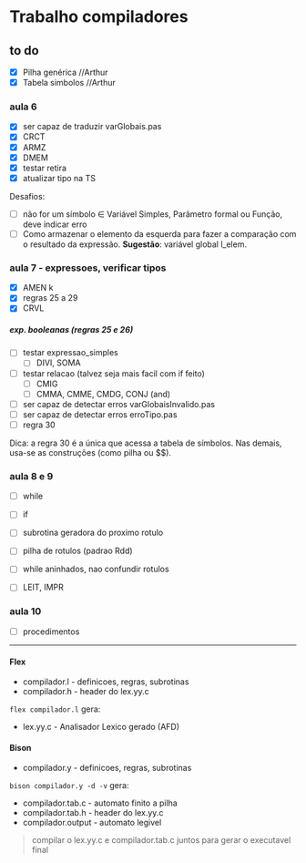 # Trabalho compiladores

## to do
 - [x] Pilha genérica       //Arthur
 - [x] Tabela simbolos      //Arthur

### aula 6
- [X] ser capaz de traduzir varGlobais.pas             
- [x] CRCT
- [X] ARMZ
- [X] DMEM
- [x] testar retira
- [X] atualizar tipo na TS

Desafios:
- [ ] não for um símbolo ∈ Variável Simples, Parâmetro formal ou Função, deve indicar erro
- [ ] Como armazenar o elemento da esquerda para fazer a comparação com o resultado da expressão. **Sugestão**: variável global l_elem.
 
### aula 7 - expressoes, verificar tipos
- [X] AMEN k
- [x] regras 25 a 29
- [x] CRVL

##### exp. booleanas (regras 25 e 26)
- [ ] testar expressao_simples
    - [ ] DIVI, SOMA
- [ ] testar relacao (talvez seja mais facil com if feito)
    - [ ] CMIG
    - [ ] CMMA, CMME, CMDG, CONJ (and)

- [ ] ser capaz de detectar erros varGlobaisInvalido.pas    
- [ ] ser capaz de detectar erros erroTipo.pas    
- [ ] regra 30

Dica: a regra 30 é a única que acessa a tabela de símbolos.
Nas demais, usa-se as construções (como pilha ou $$).


### aula 8  e 9
 - [ ] while  
 - [ ] if
 - [ ] subrotina geradora do proximo rotulo
 - [ ] pilha de rotulos (padrao Rdd)

 - [ ] while aninhados, nao confundir rotulos
 
 - [ ] LEIT, IMPR


### aula 10
 - [ ] procedimentos 

















_____








#### Flex
- compilador.l -  definicoes, regras, subrotinas
- compilador.h - header do lex.yy.c

`flex compilador.l` gera:
- lex.yy.c - Analisador Lexico gerado (AFD)  


#### Bison
- compilador.y - definicoes, regras, subrotinas

`bison compilador.y -d -v` gera: 
- compilador.tab.c - automato finito a pilha
- compilador.tab.h - header do lex.yy.c
- compilador.output - automato legivel

> compilar o lex.yy.c e compilador.tab.c juntos para gerar o executavel final
 
